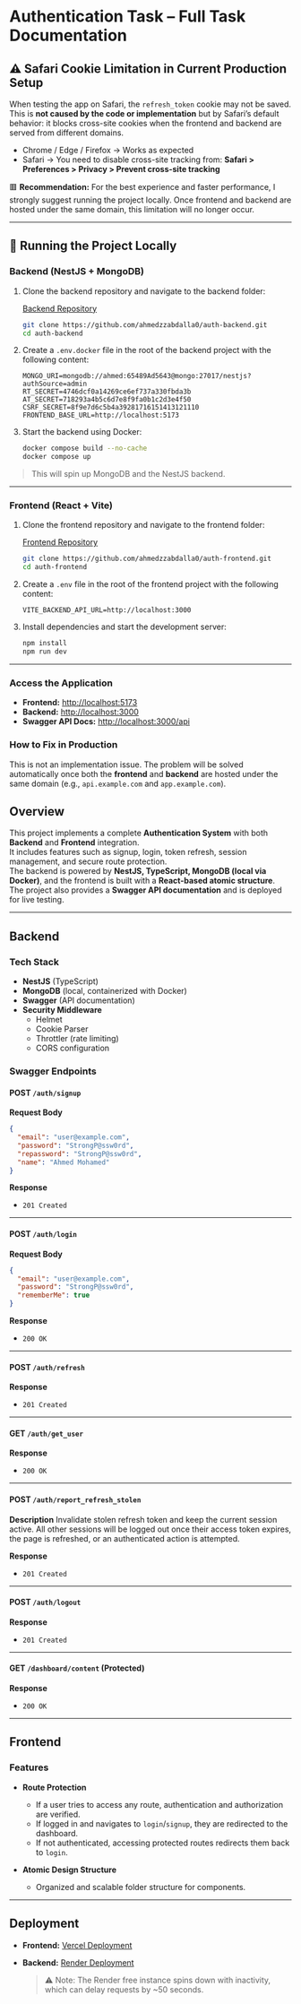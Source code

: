 # Authentication Task – Full Task Documentation

## ⚠️ Safari Cookie Limitation in Current Production Setup

When testing the app on Safari, the `refresh_token` cookie may not be saved.
This is **not caused by the code or implementation** but by Safari’s default behavior: it blocks cross-site cookies when the frontend and backend are served from different domains.

- Chrome / Edge / Firefox → Works as expected
- Safari → You need to disable cross-site tracking from:
  **Safari > Preferences > Privacy > Prevent cross-site tracking**

🟥 **Recommendation:** For the best experience and faster performance, I strongly suggest running the project locally. Once frontend and backend are hosted under the same domain, this limitation will no longer occur.

---

## 🚀 Running the Project Locally

### Backend (NestJS + MongoDB)

1. Clone the backend repository and navigate to the backend folder:

   [Backend Repository](https://github.com/ahmedzzabdalla0/auth-backend.git)

   ```bash
   git clone https://github.com/ahmedzzabdalla0/auth-backend.git
   cd auth-backend
   ```

2. Create a `.env.docker` file in the root of the backend project with the following content:

   ```env
   MONGO_URI=mongodb://ahmed:65489Ad5643@mongo:27017/nestjs?authSource=admin
   RT_SECRET=4746dcf0a14269ce6ef737a330fbda3b
   AT_SECRET=718293a4b5c6d7e8f9fa0b1c2d3e4f50
   CSRF_SECRET=8f9e7d6c5b4a39281716151413121110
   FRONTEND_BASE_URL=http://localhost:5173
   ```

3. Start the backend using Docker:

   ```bash
   docker compose build --no-cache
   docker compose up
   ```

> This will spin up MongoDB and the NestJS backend.

---

### Frontend (React + Vite)

1. Clone the frontend repository and navigate to the frontend folder:

   [Frontend Repository](https://github.com/ahmedzzabdalla0/auth-frontend.git)

   ```bash
   git clone https://github.com/ahmedzzabdalla0/auth-frontend.git
   cd auth-frontend
   ```

2. Create a `.env` file in the root of the frontend project with the following content:

   ```env
   VITE_BACKEND_API_URL=http://localhost:3000
   ```

3. Install dependencies and start the development server:

   ```bash
   npm install
   npm run dev
   ```

---

### Access the Application

- **Frontend:** [http://localhost:5173](http://localhost:5173)
- **Backend:** [http://localhost:3000](http://localhost:3000)
- **Swagger API Docs:** [http://localhost:3000/api](http://localhost:3000/api)

### How to Fix in Production

This is not an implementation issue. The problem will be solved automatically once both the **frontend** and **backend** are hosted under the same domain (e.g., `api.example.com` and `app.example.com`).

## Overview

This project implements a complete **Authentication System** with both **Backend** and **Frontend** integration.  
It includes features such as signup, login, token refresh, session management, and secure route protection.  
The backend is powered by **NestJS, TypeScript, MongoDB (local via Docker)**, and the frontend is built with a **React-based atomic structure**.  
The project also provides a **Swagger API documentation** and is deployed for live testing.

---

## Backend

### Tech Stack

- **NestJS** (TypeScript)
- **MongoDB** (local, containerized with Docker)
- **Swagger** (API documentation)
- **Security Middleware**
  - Helmet
  - Cookie Parser
  - Throttler (rate limiting)
  - CORS configuration

### Swagger Endpoints

#### **POST** `/auth/signup`

**Request Body**

```json
{
  "email": "user@example.com",
  "password": "StrongP@ssw0rd",
  "repassword": "StrongP@ssw0rd",
  "name": "Ahmed Mohamed"
}
```

**Response**

- `201 Created`

---

#### **POST** `/auth/login`

**Request Body**

```json
{
  "email": "user@example.com",
  "password": "StrongP@ssw0rd",
  "rememberMe": true
}
```

**Response**

- `200 OK`

---

#### **POST** `/auth/refresh`

**Response**

- `201 Created`

---

#### **GET** `/auth/get_user`

**Response**

- `200 OK`

---

#### **POST** `/auth/report_refresh_stolen`

**Description**
Invalidate stolen refresh token and keep the current session active.
All other sessions will be logged out once their access token expires, the page is refreshed, or an authenticated action is attempted.

**Response**

- `201 Created`

---

#### **POST** `/auth/logout`

**Response**

- `201 Created`

---

#### **GET** `/dashboard/content` (Protected)

**Response**

- `200 OK`

---

## Frontend

### Features

- **Route Protection**

  - If a user tries to access any route, authentication and authorization are verified.
  - If logged in and navigates to `login`/`signup`, they are redirected to the dashboard.
  - If not authenticated, accessing protected routes redirects them back to `login`.

- **Atomic Design Structure**
  - Organized and scalable folder structure for components.

---

## Deployment

- **Frontend:** [Vercel Deployment](https://auth-frontend-eight-zeta.vercel.app/)
- **Backend:** [Render Deployment](https://auth-backend-v6f5.onrender.com)

  > ⚠️ Note: The Render free instance spins down with inactivity, which can delay requests by \~50 seconds.
